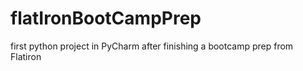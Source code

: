 # flatIronBootCampPrep
first python project in PyCharm after finishing a bootcamp prep from Flatiron

